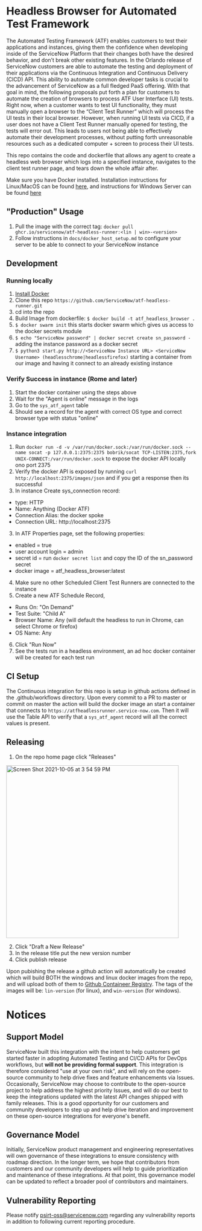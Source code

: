 # Headless Browser for Automated Test Framework

The Automated Testing Framework (ATF) enables customers to test their applications and instances, giving them the confidence 
when developing inside of the ServiceNow Platform that their changes both have the desired behavior, and don’t break other 
existing features. In the Orlando release of ServiceNow customers are able to automate the testing and deployment of their 
applications via the Continuous Integration and Continuous Delivery (CICD) API. This ability to automate common developer tasks 
is crucial to the advancement of ServiceNow as a full fledged PaaS offering. With that goal in mind, the following proposals 
put forth a plan for customers to automate the creation of browsers to process ATF User Interface (UI) tests. 
Right now, when a customer wants to test UI functionality, they must manually open a browser to the “Client Test Runner” 
which will process the UI tests in their local browser. However, when running UI tests via CICD, if a user does not have 
a Client Test Runner manually opened for testing, the tests will error out. This leads to users not being able to effectively 
automate their development processes, without putting forth unreasonable resources such as a dedicated computer + screen to process their UI tests.

This repo contains the code and dockerfile that allows any agent to create a headless web browser which logs into a specified instance, navigates to the client test runner page, and tears down the whole affair after.

Make sure you have Docker installed. 
Installation instructions for Linux/MacOS can be found [here](https://docs.docker.com/get-docker/), and instructions for Windows Server can be found [here](https://docs.microsoft.com/en-us/virtualization/windowscontainers/quick-start/set-up-environment?tabs=Windows-Server#install-docker)

## "Production" Usage

1. Pull the image with the correct tag: `docker pull ghcr.io/servicenow/atf-headless-runner:<lin | win>-<version>`
2. Follow instructions in `docs/docker_host_setup.md` to configure your server to be able to connect to your ServiceNow instance

## Development

### Running locally
1. [Install Docker](https://docs.docker.com/desktop/mac/install/)
2. Clone this repo `https://github.com/ServiceNow/atf-headless-runner.git`
3. cd into the repo
4. Build Image from dockerfile: `$ docker build -t atf_headless_browser .`
5. `$ docker swarm init` this starts docker swarm which gives us access to the docker secrets module
6. `$ echo "ServiceNow password" | docker secret create sn_password -` adding the instance password as a docker secret
7. `$ python3 start.py http://<ServiceNow Instance URL> <ServiceNow Username> (headlesschrome|headlessfirefox)` starting a container from our image and having it connect to an already existing instance

### Verify Success in instance (Rome and later)
1. Start the docker container using the steps above
2. Wait for the "Agent is online" message in the logs
3. Go to the `sys_atf_agent` table
4. Should see a record for the agent with correct OS type and correct browser type with status "online"

### Instance integration
1. Run `docker run -d -v /var/run/docker.sock:/var/run/docker.sock --name socat -p 127.0.0.1:2375:2375 bobrik/socat TCP-LISTEN:2375,fork UNIX-CONNECT:/var/run/docker.sock` to expose the docker API locally ono port 2375
2. Verify the docker API is exposed by running `curl http://localhost:2375/images/json` and if you get a response then its successful
3. In instance Create sys_connection record:
- type: HTTP
- Name: Anything (Docker ATF)
- Connection Alias: the docker spoke
- Connection URL: http://localhost:2375

3. In ATF Properties page, set the following properties:
- enabled = true
- user account login = admin
- secret id = run `docker secret list` and copy the ID of the sn_password secret
- docker image = atf_headless_browser:latest

4. Make sure no other Scheduled Client Test Runners are connected to the instance
5. Create a new ATF Schedule Record, 
- Runs On: "On Demand" 
- Test Suite: "Child A"
- Browser Name: Any (will default the headless to run in Chrome, can select Chrome or firefox)
- OS Name: Any

6. Click "Run Now"
7. See the tests run in a headless environment, an ad hoc docker container will be created for each test run

## CI Setup

The Continuous integration for this repo is setup in github actions defined in the .github/workflows directory. Upon every commit to a PR to master or commit on master the action will build the docker image an start a container that connects to `https://atfheadlessrunner.service-now.com`. Then it will use the Table API to verify that a `sys_atf_agent` record will all the correct values is present. 

## Releasing 

1. On the repo home page click "Releases"
<img width="457" alt="Screen Shot 2021-10-05 at 3 54 59 PM" src="https://user-images.githubusercontent.com/13264552/136101451-9425ac83-d0fa-4b39-b053-dd9cb306b8b5.png">

2. Click "Draft a New Release"
3. In the release title put the new version number
4. Click publish release

Upon pubishing the release a github action will automatically be created which will build BOTH the windows and linux docker images from the repo, and will upload both of them to [Github Containeer Registry](https://github.com/ServiceNow/atf-headless-runner/pkgs/container/atf-headless-runner). The tags of the images will be: `lin-version` (for linux), and `win-version` (for windows).

# Notices

## Support Model

ServiceNow built this integration with the intent to help customers get started faster in adopting Automated Testing and CI/CD APIs for DevOps workflows, but __will not be providing formal support__. This integration is therefore considered "use at your own risk", and will rely on the open-source community to help drive fixes and feature enhancements via Issues. Occasionally, ServiceNow may choose to contribute to the open-source project to help address the highest priority Issues, and will do our best to keep the integrations updated with the latest API changes shipped with family releases. This is a good opportunity for our customers and community developers to step up and help drive iteration and improvement on these open-source integrations for everyone's benefit. 

## Governance Model

Initially, ServiceNow product management and engineering representatives will own governance of these integrations to ensure consistency with roadmap direction. In the longer term, we hope that contributors from customers and our community developers will help to guide prioritization and maintenance of these integrations. At that point, this governance model can be updated to reflect a broader pool of contributors and maintainers. 

## Vulnerability Reporting
Please notify psirt-oss@servicenow.com regarding any vulnerability reports in addition to following current reporting procedure.
